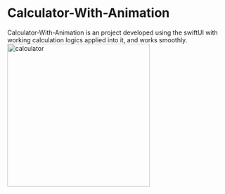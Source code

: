 # Calculator-With-Animation

Calculator-With-Animation is an project developed using the swiftUI with working calculation logics applied into it, and works smoothly.
<img width="324" alt="calculator" src="https://user-images.githubusercontent.com/110912437/235345443-c3b6f170-271f-4345-a1c6-07413d4af009.png">
